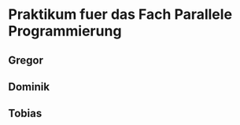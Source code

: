 Praktikum fuer das Fach Parallele Programmierung
======================

Gregor
-------

Dominik
-------

Tobias
-------